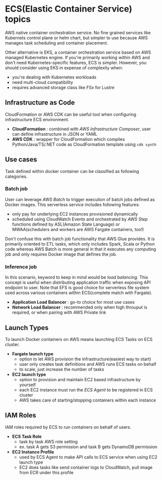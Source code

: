 # ECS(Elastic Container Service) topics

AWS native container orchestration service. No fine grained services like Kubernets control plane or helm chart, but simpler to use because AWS manages task scheduling and container placement.

Other alternative is EKS, a container orchestration service based on AWS managed Kubernetes engine. If you're primarily working within AWS and don't need Kubernetes-specific features, ECS is simpler. However, you should consider using EKS in expense of complexity when:

* you're dealing with Kubernetes workloads 
* need multi-cloud compatibility
* requires advanced storage class like FSx for Lustre

## Infrastructure as Code

CloudFormation or AWS CDK can be useful tool when configuring infrastructure ECS environment.

* **CloudFormation** : combined with *AWS Infrastructure Composer*, user can define infrastructure in JSON or YAML
* **AWS CDK** : wrapper for CloudFormation which compiles Python/Java/TS/.NET code as CloudFormation template using `cdk synth`

## Use cases

Task defined within docker container can be classified as following categories.

### Batch job

User can leverage *AWS Batch* to trigger execution of batch jobs defined as Docker images. This serverless service includes following features:

* only pay for underlying EC2 instances provisioned dynamically
* scheduled using CloudWatch Events and orchestrated by *AWS Step* functions defined by ASL(Amazon State Language) or MWAA(schedulers and workers are AWS Fargate containers, too!)

Don't confuse this with batch job functionality that AWS Glue provides. It is primarily oriented to ETL tasks, which only includes Spark, Scala or Python code whereas AWS Batch is more general in that it executes any computing job and only requires Docker image that defines the job.

### Inference job

In this scenario, keyword to keep in mind would be *load balancing*. This concept is useful when distributing application traffic when exposing API endpoint to user. Note that EFS is good choice for serverless file system used across various containers within ECS(complete match with Fargate).

* **Application Load Balancer** : go-to choice for most use cases
* **Network Load Balancer** : recommended only when high throuput is required, or when pairing with AWS Private link

## Launch Types

To launch Docker containers on AWS means launching ECS Tasks on ECS cluster.

* **Fargate launch type**
    * option to let AWS provision the infrastructure(easiest way to start)
    * user only creates task definitions and AWS runs ECS tasks on behalf
    * to scale, just increase the number of tasks
* **EC2 launch type**
    * option to provision and maintain EC2 based infrastructure by yourself
    * each EC2 instance must run the *ECS Agent* to be registered in ECS cluster
    * AWS takes care of starting/stopping containers within each instance

## IAM Roles

IAM roles required by ECS to run containers on behalf of users.

* **ECS Task Role**
    * task by task AWS role setting
    * ex. task A gets S3 permission and task B gets DynamoDB permission
* **EC2 Instance Profile**
    * used by ECS Agent to make API calls to ECS service when using EC2 launch type
    * EC2 does tasks like send container logs to CloudWatch, pull image from ECR under this profile
